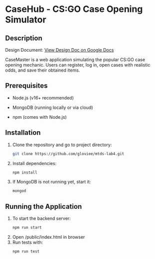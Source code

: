 # CaseHub - CS:GO Case Opening Simulator


## Description

Design Document: [View Design Doc on Google Docs](https://docs.google.com/document/d/19Vb2-2Cvs1VtTNZ276_oLUImZZCU8i65Ew_4RAeVPFM/edit?pli=1&tab=t.0#heading=h.wk8vdcnvkeo0)

CaseMaster is a web application simulating the popular CS:GO case opening mechanic. Users can register, log in, open cases with realistic odds, and save their obtained items.

## Prerequisites
- Node.js (v16+ recommended)

- MongoDB (running locally or via cloud)

- npm (comes with Node.js)


## Installation
1. Clone the repository and go to project directory:
   ```bash
   git clone https://github.com/gloviee/mtds-lab4.git
   ```
2. Install dependencies:
   ```bash
   npm install
   ```
3. If MongoDB is not running yet, start it:
   ```bash
   mongod
   ```

## Running the Application
1. To start the backend server:
   ```bash
   npm run start
   ```
2. Open /public/index.html in browser
3. Run tests with:
   ```bash
   npm run test
   ```
